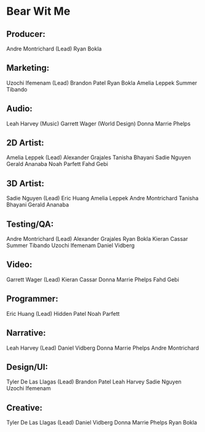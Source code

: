 # Bear Wit Me
## Producer:
 Andre Montrichard (Lead)
 Ryan Bokla
## Marketing:
 Uzochi Ifemenam (Lead)
 Brandon Patel
 Ryan Bokla
 Amelia Leppek
 Summer Tibando
## Audio:
 Leah Harvey (Music)
 Garrett Wager (World Design)
 Donna Marrie Phelps
## 2D Artist:
 Amelia Leppek (Lead)
 Alexander Grajales
 Tanisha Bhayani
 Sadie Nguyen
 Gerald Ananaba
 Noah Parfett
 Fahd Gebi
## 3D Artist:
 Sadie Nguyen (Lead)
 Eric Huang
 Amelia Leppek
 Andre Montrichard
 Tanisha Bhayani
 Gerald Ananaba
## Testing/QA:
 Andre Montrichard (Lead)
 Alexander Grajales
 Ryan Bokla
 Kieran Cassar
 Summer Tibando
 Uzochi Ifemenam
 Daniel Vidberg
## Video:
 Garrett Wager (Lead)
 Kieran Cassar
 Donna Marrie Phelps
 Fahd Gebi
## Programmer: 
 Eric Huang (Lead)
 Hidden Patel
 Noah Parfett
## Narrative:
 Leah Harvey (Lead)
 Daniel Vidberg
 Donna Marrie Phelps
 Andre Montrichard
## Design/UI:
 Tyler De Las Llagas (Lead)
 Brandon Patel
 Leah Harvey
 Sadie Nguyen
 Uzochi Ifemenam
## Creative:
 Tyler De Las Llagas (Lead)
 Daniel Vidberg
 Donna Marrie Phelps
 Ryan Bokla
